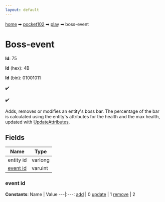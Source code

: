 ```yaml
---
layout: default
---
```


[home](/) ➡ [pocket102](/protocol/pocket102) ➡ [play](/protocol/pocket102/play) ➡ boss-event

# Boss-event

**Id**: 75

**Id** (hex): 4B

**Id** (bin): 01001011

✔️

✔️

Adds, removes or modifies an entity's boss bar. The percentage of the bar is calculated using the entity's attributes for the health and the max health, updated with [UpdateAttributes](play_update-attributes).

## Fields

Name | Type
---|---
entity id | varlong
[event id](#event-id) | varuint

### event id

**Constants**:
Name | Value
---|:---:
[add](event-id_add) | 0
[update](event-id_update) | 1
[remove](event-id_remove) | 2

